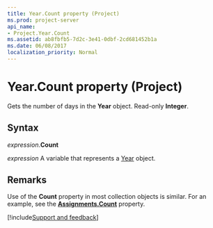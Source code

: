 ```yaml
---
title: Year.Count property (Project)
ms.prod: project-server
api_name:
- Project.Year.Count
ms.assetid: ab8fbfb5-7d2c-3e41-0dbf-2cd681452b1a
ms.date: 06/08/2017
localization_priority: Normal
---
```



# Year.Count property (Project)

Gets the number of days in the  **Year** object. Read-only **Integer**.


## Syntax

_expression_.**Count**

_expression_ A variable that represents a [Year](./Project.Year.md) object.


## Remarks

Use of the  **Count** property in most collection objects is similar. For an example, see the **[Assignments.Count](Project.Assignments.Count.md)** property.

[!include[Support and feedback](~/includes/feedback-boilerplate.md)]